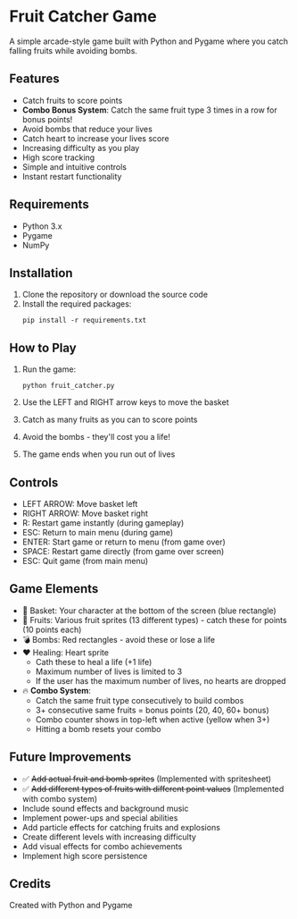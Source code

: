 # Fruit Catcher Game

A simple arcade-style game built with Python and Pygame where you catch falling fruits while avoiding bombs.

## Features

- Catch fruits to score points
- **Combo Bonus System**: Catch the same fruit type 3 times in a row for bonus points!
- Avoid bombs that reduce your lives
- Catch heart to increase your lives score
- Increasing difficulty as you play
- High score tracking
- Simple and intuitive controls
- Instant restart functionality

## Requirements

- Python 3.x
- Pygame
- NumPy

## Installation

1. Clone the repository or download the source code
2. Install the required packages:
   ```
   pip install -r requirements.txt
   ```

## How to Play

1. Run the game:

   ```
   python fruit_catcher.py
   ```

2. Use the LEFT and RIGHT arrow keys to move the basket
3. Catch as many fruits as you can to score points
4. Avoid the bombs - they'll cost you a life!
5. The game ends when you run out of lives

## Controls

- LEFT ARROW: Move basket left
- RIGHT ARROW: Move basket right
- R: Restart game instantly (during gameplay)
- ESC: Return to main menu (during game)
- ENTER: Start game or return to menu (from game over)
- SPACE: Restart game directly (from game over screen)
- ESC: Quit game (from main menu)

## Game Elements

- 🧺 Basket: Your character at the bottom of the screen (blue rectangle)
- 🍎 Fruits: Various fruit sprites (13 different types) - catch these for points (10 points each)
- 💣 Bombs: Red rectangles - avoid these or lose a life
- ❤️ Healing: Heart sprite 
  - Cath these to heal a life (+1 life)
  - Maximum number of lives is limited to 3
  - If the user has the maximum number of lives, no hearts are dropped
- 🔥 **Combo System**:
  - Catch the same fruit type consecutively to build combos
  - 3+ consecutive same fruits = bonus points (20, 40, 60+ bonus)
  - Combo counter shows in top-left when active (yellow when 3+)
  - Hitting a bomb resets your combo

## Future Improvements

- ✅ ~~Add actual fruit and bomb sprites~~ (Implemented with spritesheet)
- ✅ ~~Add different types of fruits with different point values~~ (Implemented with combo system)
- Include sound effects and background music
- Implement power-ups and special abilities
- Add particle effects for catching fruits and explosions
- Create different levels with increasing difficulty
- Add visual effects for combo achievements
- Implement high score persistence

## Credits

Created with Python and Pygame
